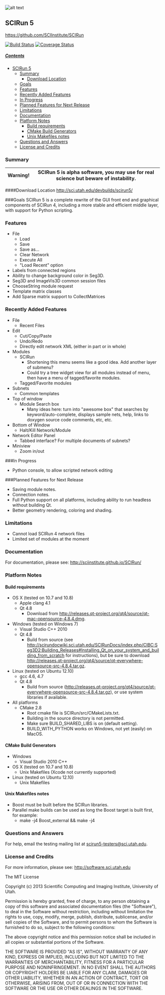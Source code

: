 ![alt text](http://www.sci.utah.edu/images/banners/splash-scirun.png "")

## SCIRun 5
https://github.com/SCIInstitute/SCIRun

[![Build Status](https://travis-ci.org/SCIInstitute/SCIRun.svg)](https://travis-ci.org/SCIInstitute/SCIRun)
[![Coverage Status](https://coveralls.io/repos/SCIInstitute/SCIRun/badge.png)](https://coveralls.io/r/SCIInstitute/SCIRun)

##### [Contents](#user-content-scirun-5-prototype "generated with DocToc(http://doctoc.herokuapp.com/)")

- [SCIRun 5](#user-content-scirun-5)
	- [Summary](#user-content-summary)
		- [Download Location](#user-content-download-location)
	- [Goals](#user-content-goals)
	- [Features](#user-content-features)
	- [Recently Added Features](#user-content-recently-added-features)
	- [In Progress](#user-content-in-progress)
	- [Planned Features for Next Release](#user-content-planned-features-for-next-release)
	- [Limitations](#user-content-limitations)
	- [Documentation](#user-content-documentation)
	- [Platform Notes](#user-content-platform-notes)
		- [Build requirements](#user-content-build-requirements)
		- [CMake Build Generators](#user-content-cmake-build-generators)
		- [Unix Makefiles notes](#user-content-unix-makefiles-notes)
	- [Questions and Answers](#user-content-questions-and-answers)
	- [License and Credits](#user-content-license-and-credits)

### Summary

| Warning! |  SCIRun 5 is alpha software, you may use for real science but beware of instability.  |
|:--------:|:-------------------------------------------------------------------------------------:|

####Download Location
http://sci.utah.edu/devbuilds/scirun5/

###Goals
SCIRun 5 is a complete rewrite of the GUI front end and graphical components of SCIRun 4, including a more stable and 
efficient middle layer, with support for Python scripting.

### Features
* File
  - Load
  - Save
  - Save as...
  - Clear Network
  - Execute All
  - "Load Recent" option
* Labels from connected regions	
* Ability to change background color in Seg3D.	
* Seg3D and ImageVis3D common session files
* ChooseString module request	
* Template matrix classes	
* Add Sparse matrix support to CollectMatrices	

### Recently Added Features
* File 
  - Recent Files
* Edit
  - Cut/Copy/Paste
  - Undo/Redo
  - Directly edit network XML (either in part or in whole)
* Modules
  - SCIRun
    + Shortening this menu seems like a good idea. Add another layer of submenu?
    + Could try a tree widget view for all modules instead of menu, then have a menu of tagged/favorite modules. 
  - Tagged/Favorite modules
* Subnets
  - Common templates
* Top of window
  - Module Search box
    + Many ideas here: turn into "awesome box" that searches by keyword/auto-complete, displays sample nets, help, links to doxygen source code comments, etc, etc. 
* Bottom of Window
  - Halt/Kill Network/Module
* Network Editor Panel
  - Tabbed interface? For multiple documents of subnets?
* Miniview
  - Zoom in/out

###In Progress
* Python console, to allow scripted network editing

###Planned Features for Next Release
* Saving module notes.
* Connection notes.
* Full Python support on all platforms, including ability to run headless without building Qt.
* Better geometry rendering, coloring and shading.

### Limitations
* Cannot load SCIRun 4 network files
* Limited set of modules at the moment

### Documentation
For documentation, please see: http://sciinstitute.github.io/SCIRun/

### Platform Notes
#### Build requirements
* OS X (tested on 10.7 and 10.8)
  - Apple clang 4.1
  - Qt 4.8
    + Download from http://releases.qt-project.org/qt4/source/qt-mac-opensource-4.8.4.dmg.
* Windows (tested on Windows 7)
  - Visual Studio C++ 2010
  - Qt 4.8 
    + Build from source (see http://scirundocwiki.sci.utah.edu/SCIRunDocs/index.php/CIBC:Seg3D2:Building_Releases#Installing_Qt_on_your_system_and_building_from_scratch for instructions), but be sure to download http://releases.qt-project.org/qt4/source/qt-everywhere-opensource-src-4.8.4.tar.gz.
* Linux (tested on Ubuntu 12.10)
  - gcc 4.6, 4.7
  - Qt 4.8 
    + Build from source (http://releases.qt-project.org/qt4/source/qt-everywhere-opensource-src-4.8.4.tar.gz), or use system libraries if available.
* All platforms
  - CMake 2.8
    + Root cmake file is SCIRun/src/CMakeLists.txt.
    + Building in the source directory is not permitted.
    + Make sure BUILD_SHARED_LIBS is on (default setting).
    + BUILD_WITH_PYTHON works on Windows, not yet (easily) on MacOS.

#### CMake Build Generators
* Windows
  - Visual Studio 2010 C++
* OS X (tested on 10.7 and 10.8)
  - Unix Makefiles (Xcode not currently supported)
* Linux (tested on Ubuntu 12.10)
  - Unix Makefiles

#### Unix Makefiles notes
* Boost must be built before the SCIRun libraries.
* Parallel make builds can be used as long the Boost target is built first, for example:
  - make -j4 Boost_external && make -j4

### Questions and Answers
For help, email the testing mailing list at scirun5-testers@sci.utah.edu.

### License and Credits
  For more information, please see: http://software.sci.utah.edu
 
  The MIT License
 
  Copyright (c) 2013 Scientific Computing and Imaging Institute,
  University of Utah.
 
  
  Permission is hereby granted, free of charge, to any person obtaining a
  copy of this software and associated documentation files (the "Software"),
  to deal in the Software without restriction, including without limitation
  the rights to use, copy, modify, merge, publish, distribute, sublicense,
  and/or sell copies of the Software, and to permit persons to whom the
  Software is furnished to do so, subject to the following conditions:
 
  The above copyright notice and this permission notice shall be included
  in all copies or substantial portions of the Software.
 
  THE SOFTWARE IS PROVIDED "AS IS", WITHOUT WARRANTY OF ANY KIND, EXPRESS
  OR IMPLIED, INCLUDING BUT NOT LIMITED TO THE WARRANTIES OF MERCHANTABILITY,
  FITNESS FOR A PARTICULAR PURPOSE AND NONINFRINGEMENT. IN NO EVENT SHALL
  THE AUTHORS OR COPYRIGHT HOLDERS BE LIABLE FOR ANY CLAIM, DAMAGES OR OTHER
  LIABILITY, WHETHER IN AN ACTION OF CONTRACT, TORT OR OTHERWISE, ARISING
  FROM, OUT OF OR IN CONNECTION WITH THE SOFTWARE OR THE USE OR OTHER
  DEALINGS IN THE SOFTWARE.
